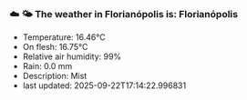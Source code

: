 ### ☁️ 🌤️  The weather in Florianópolis is: Florianópolis

- Temperature: 16.46°C
- On flesh: 16.75°C
- Relative air humidity: 99%
- Rain: 0.0 mm
- Description: Mist
- last updated: 2025-09-22T17:14:22.996831
